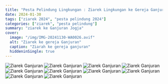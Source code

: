 ```yaml
---
title: "Pesta Pelindung Lingkungan : Ziarek Lingkungan ke Gereja Ganjuran , Gua Maria Tritis"
date: 2024-01-30
tags: ["ziarek 2024", "pesta pelindung 2024"]
categories: ["ziarek", "pesta pelindung"]
summary: "ziarek ke Ganjuran Jogja"
cover:
  image: "/img/IMG-20241130-WA0026.avif"
  alt: "Ziarek ke gereja Ganjuran"
  caption: "Ziarah ke gereja ganjuran"
  hiddeninSingle: true
---
```


<div class="grid-gallery">
    <img src="/img/IMG-20241130-WA0009.avif" alt="Ziarek Ganjuran">
    <img src="/img/IMG-20241130-WA0011.avif" alt="Ziarek Ganjuran">
    <img src="/img/IMG-20241130-WA0026.avif" alt="Ziarek Ganjuran">
    <img src="/img/IMG-20241130-WA0028.avif" alt="Ziarek Ganjuran">
    <img src="/img/IMG-20241130-WA0030.avif" alt="Ziarek Ganjuran">
    <img src="/img/IMG-20241130-WA0032.avif" alt="Ziarek Ganjuran">
    <img src="/img/IMG-20241130-WA0044.avif" alt="Ziarek Ganjuran">
    <img src="/img/IMG-20241130-WA0076.avif" alt="Ziarek Ganjuran">
    <img src="/img/IMG-20241130-WA0082.avif" alt="Ziarek Ganjuran">
    <img src="/img/IMG-20241130-WA0098.avif" alt="Ziarek Ganjuran">
</div>
